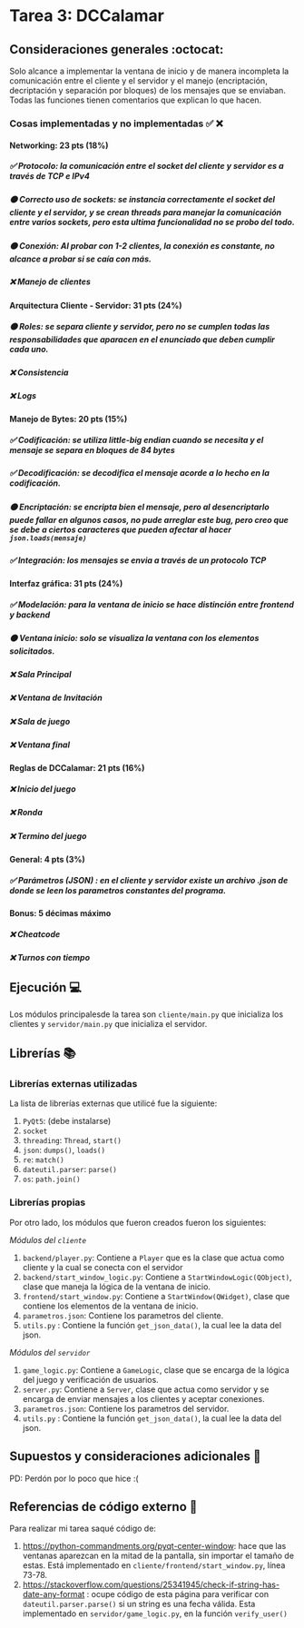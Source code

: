 # Tarea 3: DCCalamar

## Consideraciones generales :octocat:
Solo alcance a implementar la ventana de inicio y de manera incompleta la comunicación entre el cliente y el servidor y el manejo (encriptación, decriptación y separación por bloques) de los mensajes que se enviaban. 
Todas las funciones tienen comentarios que explican lo que hacen. 

### Cosas implementadas y no implementadas :white_check_mark: :x:
#### Networking: 23 pts (18%)
##### ✅ Protocolo: la comunicación entre el socket del cliente y servidor es a través de TCP e IPv4
##### 🟠 Correcto uso de sockets: se instancia correctamente el socket del cliente y el servidor, y se crean threads para manejar la comunicación entre varios sockets, pero esta ultima funcionalidad no se probo del todo.
##### 🟠 Conexión: Al probar con 1-2 clientes, la conexión es constante, no alcance a probar si se caía con más. 
##### ❌ Manejo de clientes 
#### Arquitectura Cliente - Servidor: 31 pts (24%)
##### 🟠 Roles: se separa cliente y servidor, pero no se cumplen todas las responsabilidades que aparacen en el enunciado que deben cumplir cada uno.
##### ❌ Consistencia 
##### ❌ Logs 
#### Manejo de Bytes: 20 pts (15%)
##### ✅ Codificación: se utiliza little-big endian cuando se necesita y el mensaje se separa en bloques de 84 bytes
##### ✅ Decodificación: se decodifica el mensaje acorde a lo hecho en la codificación.
##### 🟠 Encriptación: se encripta bien el mensaje, pero al desencriptarlo puede fallar en algunos casos, no pude arreglar este bug, pero creo que se debe a ciertos caracteres que pueden afectar al hacer ```json.loads(mensaje)```
##### ✅ Integración: los mensajes se envia a través de un protocolo TCP
#### Interfaz gráfica: 31 pts (24%)
##### ✅ Modelación: para la ventana de inicio se hace distinción entre frontend y backend
##### 🟠 Ventana inicio: solo se visualiza la ventana con los elementos solicitados. 
##### ❌ Sala Principal 
##### ❌ Ventana de Invitación 
##### ❌ Sala de juego 
##### ❌ Ventana final 
#### Reglas de DCCalamar: 21 pts (16%)
##### ❌ Inicio del juego 
##### ❌ Ronda 
##### ❌ Termino del juego 
#### General: 4 pts (3%)
##### ✅ Parámetros (JSON) : en el cliente y servidor existe un archivo .json de donde se leen los parametros constantes del programa.
#### Bonus: 5 décimas máximo
##### ❌ Cheatcode 
##### ❌ Turnos con tiempo 

## Ejecución :computer:
Los módulos principalesde la tarea son ```cliente/main.py``` que inicializa los clientes y  ```servidor/main.py``` que inicializa el servidor.

## Librerías :books:
### Librerías externas utilizadas
La lista de librerías externas que utilicé fue la siguiente:

1. ```PyQt5```: (debe instalarse)
2. ```socket```
3. ```threading```: ```Thread```, ```start()```
4. ```json```: ```dumps()```, ```loads()```
5. ```re```: ```match()```
6. ```dateutil.parser```: ```parse()```
7. ```os```: ```path.join()```
### Librerías propias
Por otro lado, los módulos que fueron creados fueron los siguientes:

*Módulos del ```cliente```*
1. ```backend/player.py```: Contiene a ```Player``` que es la clase que actua como cliente y la cual se conecta con el servidor
2. ```backend/start_window_logic.py```: Contiene a ```StartWindowLogic(QObject)```, clase que maneja la lógica de la ventana de inicio.
3. ```frontend/start_window.py```: Contiene a ```StartWindow(QWidget)```, clase que contiene los elementos de la ventana de inicio.
4. ```parametros.json```: Contiene los parametros del cliente.
5.  ```utils.py``` : Contiene la función ```get_json_data()```, la cual lee la data del json.

*Módulos del ```servidor```*
1. ```game_logic.py```: Contiene a ```GameLogic```, clase que se encarga de la lógica del juego y verificación de usuarios.
2. ```server.py```: Contiene a ```Server```, clase que actua como servidor y se encarga de enviar mensajes a los clientes y aceptar conexiones. 
3. ```parametros.json```: Contiene los parametros del servidor.
4.  ```utils.py``` : Contiene la función ```get_json_data()```, la cual lee la data del json.

## Supuestos y consideraciones adicionales :thinking:
PD: Perdón por lo poco que hice :(

## Referencias de código externo :book:

Para realizar mi tarea saqué código de:
1. https://python-commandments.org/pyqt-center-window:  hace que las ventanas aparezcan en la mitad de la pantalla, sin importar el tamaño de estas. Está implementado en ```cliente/frontend/start_window.py```, línea 73-78.
2. https://stackoverflow.com/questions/25341945/check-if-string-has-date-any-format : ocupe código de esta página para verificar con ```dateutil.parser.parse()``` si un string es una fecha válida. Esta implementado en ```servidor/game_logic.py```, en la función ```verify_user()```
